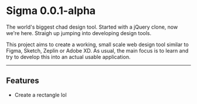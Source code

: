 # Sigma 0.0.1-alpha

The world's biggest chad design tool. Started with a jQuery clone, now we're here. Straigh up jumping into developing design tools.

This project aims to create a working, small scale web design tool similar to Figma, Sketch, Zeplin or Adobe XD. As usual, the main focus is to learn and try to develop this into an actual usable application.

---

## Features

- Create a rectangle lol
